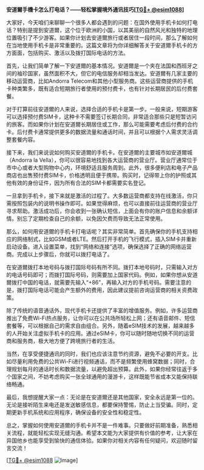 **安道爾手機卡怎么打电话？——轻松掌握境外通讯技巧[[TG💪+ @esim1088](https://t.me/s/esim1088)]**

大家好，今天咱们来聊聊一个很多人都会遇到的问题：在国外使用手机卡如何打电话？特别是提到安道爾，这个位于欧洲的小国，以其美丽的自然风光和独特的地理位置吸引了不少游客。如果你计划去安道爾旅行或者居住一段时间，那么了解如何在当地使用手机卡是非常重要的。这篇文章将为你详细解答关于安道爾手机卡的方方面面，包括购买、激活以及拨打国际电话的方法。

首先，让我们简单了解一下安道爾的基本情况。安道爾是一个夹在法国和西班牙之间的袖珍国家，虽然面积不大，但它的电信服务却相当发达。安道爾有几家主要的移动运营商，比如Andorra Telecom和其他小型服务商。这些运营商提供的手机卡种类繁多，既有适合短期旅行者使用的预付费卡，也有针对长期居民的后付费套餐。

对于打算前往安道爾的人来说，选择合适的手机卡是第一步。一般来说，短期游客可以选择预付费SIM卡，这种卡不需要签订长期合同，非常适合那些只是短暂访问的旅客。而如果你计划在安道爾长期居住或工作，那么可能需要考虑后付费的合约卡。后付费卡通常提供更多的数据流量和通话时间，并且可以根据个人需求灵活调整套餐内容。

接下来，我们来说说如何购买安道爾的手机卡。在安道爾的主要城市如安道爾城（Andorra la Vella），你可以很容易地找到各大运营商的营业厅。营业厅通常位于市中心或者大型购物中心内，环境舒适且服务周到。此外，很多便利店和电子产品商店也出售预付费SIM卡，价格透明且便于携带。购买时，记得带上你的护照或其他有效的身份证件，因为所有合法的SIM卡都需要实名登记。

一旦拿到手机卡，接下来就是激活的过程了。大多数运营商都支持在线激活，你只需按照包装内的说明书操作即可。如果觉得麻烦，也可以直接前往运营商的营业厅寻求帮助。激活成功后，你会收到一张确认短信，上面会有你的账户信息和余额详情。别忘了定期检查自己的余额，以免因欠费而导致无法正常使用。

那么，如何用安道爾的手机卡打电话呢？其实非常简单。首先确保你的手机支持相应的网络制式，比如GSM或者LTE。然后打开手机的飞行模式，插入SIM卡并重新启动设备。进入设置菜单，找到“网络和连接”选项，确保选择了正确的网络运营商。完成以上步骤后，你就可以拨打电话了。

在安道爾拨打本地号码与拨打国际号码有所不同。拨打本地号码时，只需输入对方的电话号码即可；而拨打国际号码，则需要加上国家代码。例如，如果你想从安道爾拨打中国的电话，就需要先输入“+86”，再输入对方的手机号码。需要注意的是，拨打国际电话可能会产生额外的费用，因此建议提前咨询运营商的相关资费政策。

除了传统的语音通话外，现代手机卡还提供了丰富的增值服务。例如，许多运营商推出了免费Wi-Fi热点服务，让你可以在公共场所轻松上网；还有语音邮件、短信套餐等，可以根据自己的需求自由组合。另外，随着eSIM技术的发展，越来越多的人开始关注虚拟手机卡的应用。通过eSIM卡，你可以随时随地切换不同的运营商和服务商，极大地方便了跨境旅行者的生活。

当然，在享受便捷通讯的同时，我们也应该注意节约资源，避免不必要的开支。比如尽量利用免费的公共Wi-Fi进行视频通话，而不是频繁使用蜂窝数据；同时，合理规划每月的通话时长和数据流量，以避免超出预算。此外，如果你经常往返于多个国家之间，不妨考虑购买一张全球通用的漫游卡，这样既能节省成本又能保持联络畅通。

最后，我想提醒大家一点：无论是在安道爾还是其他国家，安全永远是第一位的。无论是接听陌生来电还是发送敏感信息，都要保持警惕，防止上当受骗。同时，定期更新手机系统和应用程序，确保设备的安全性和稳定性。

总之，掌握如何使用安道爾的手机卡并不是一件难事。只要做好前期准备，熟悉相关流程，就能轻松实现无缝沟通。希望本文能为大家提供有价值的参考，让大家在异国他乡也能享受到愉快的通信体验。如果你对相关内容有任何疑问，欢迎随时留言交流！

[[TG💪+ @esim1088](https://t.me/s/esim1088) ![Image](https://i.postimg.cc/4NQfJmqS/Snipaste-2025-05-13-00-14-12.png)]